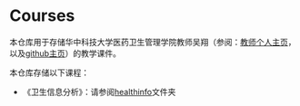 # Courses

本仓库用于存储华中科技大学医药卫生管理学院教师吴翔（参阅：[教师个人主页](http://faculty.hust.edu.cn/WuXiang/zh_CN/index.htm)，以及[github主页](https://github.com/wuhsiang/)）的教学课件。

本仓库存储以下课程：

- 《卫生信息分析》：请参阅[healthinfo](https://github.com/wuhsiang/Courses/tree/master/healthinfo)文件夹
